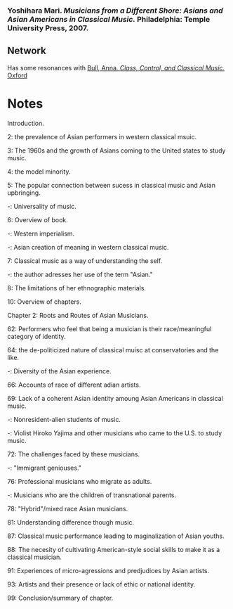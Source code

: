 ### Yoshihara Mari. _Musicians from a Different Shore: Asians and Asian Americans in Classical Music._ Philadelphia: Temple University Press, 2007.

## Network

Has some resonances with  [Bull, Anna. *Class, Control, and Classical Music.* Oxford](Bull2019.md)

# Notes

Introduction.  

2: the prevalence of Asian performers in western classical msuic.  

3: The 1960s and the growth of Asians coming to the United states to study music.  

4: the model minority.  

5: The popular connection between sucess in classical music and Asian upbringing.  

-: Universality of music.  

6: Overview of book.  

-: Western imperialism.  

-: Asian creation of meaning in western classical music.  

7: Classical music as a way of understanding the self.  

-: the author adresses her use of the term "Asian."  

8: The limitations of her ethnographic materials.  

10: Overview of chapters.  

Chapter 2: Roots and Routes of Asian Musicians.  

62: Performers who feel that being a musician is their race/meaningful category of identity.  

64: the de-politicized nature of classical muisc at conservatories and the like.  

-: Diversity of the Asian experience.  

66: Accounts of race of different adian artists.  

69: Lack of a coherent Asian identity amoung Asian Americans in classical music.  

-: Nonresident-alien students of music.  

-: Violist Hiroko Yajima and other musicians who came to the U.S. to study music.  

72: The challenges faced by these musicians.  

-: "Immigrant geniouses."  

76: Professional musicians who migrate as adults.  

-: Musicians who are the children of transnational parents.  

78: "Hybrid"/mixed race Asian musicians.  

81: Understanding difference though music.  

87: Classical music performance leading to maginalization of Asian youths.  

88: The necesity of cultivating American-style social skills to make it as a classical musician.  

91: Experiences of micro-agressions and predjudices by Asian artists.  

93: Artists and their presence or lack of ethic or national identity.  

99: Conclusion/summary of chapter.  


